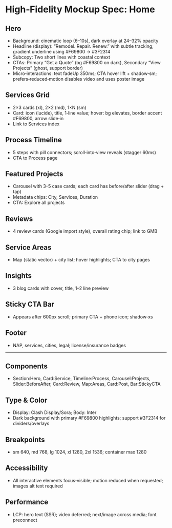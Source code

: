 # High‑Fidelity Mockup Spec: Home

## Hero
- Background: cinematic loop (6–10s), dark overlay at 24–32% opacity
- Headline (display): “Remodel. Repair. Renew.” with subtle tracking; gradient underline using #F69800 → #3F2314
- Subcopy: Two short lines with coastal context
- CTAs: Primary “Get a Quote” (bg #F69800 on dark), Secondary “View Projects” (ghost, support border)
- Micro‑interactions: text fadeUp 350ms; CTA hover lift + shadow‑sm; prefers‑reduced‑motion disables video and uses poster image

## Services Grid
- 2×3 cards (xl), 2×2 (md), 1×N (sm)
- Card: icon (lucide), title, 1‑line value; hover: bg elevates, border accent #F69800, arrow slide‑in
- Link to Services index

## Process Timeline
- 5 steps with pill connectors; scroll‑into‑view reveals (stagger 60ms)
- CTA to Process page

## Featured Projects
- Carousel with 3–5 case cards; each card has before/after slider (drag + tap)
- Metadata chips: City, Services, Duration
- CTA: Explore all projects

## Reviews
- 4 review cards (Google import style), overall rating chip; link to GMB

## Service Areas
- Map (static vector) + city list; hover highlights; CTA to city pages

## Insights
- 3 blog cards with cover, title, 1–2 line preview

## Sticky CTA Bar
- Appears after 600px scroll; primary CTA + phone icon; shadow‑xs

## Footer
- NAP, services, cities, legal; license/insurance badges

---

## Components
- Section:Hero, Card:Service, Timeline:Process, Carousel:Projects, Slider:BeforeAfter, Card:Review, Map:Areas, Card:Post, Bar:StickyCTA

## Type & Color
- Display: Clash Display/Sora; Body: Inter
- Dark background with primary #F69800 highlights; support #3F2314 for dividers/overlays

## Breakpoints
- sm 640, md 768, lg 1024, xl 1280, 2xl 1536; container max 1280

## Accessibility
- All interactive elements focus‑visible; motion reduced when requested; images alt text required

## Performance
- LCP: hero text (SSR); video deferred; next/image across media; font preconnect
